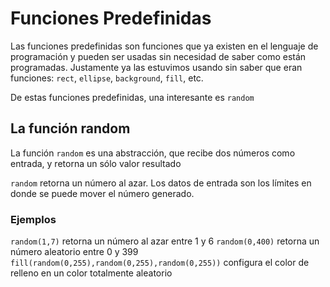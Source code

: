 # Funciones Predefinidas

Las funciones predefinidas son funciones que ya existen en el lenguaje de programación y pueden ser usadas sin necesidad de saber como están programadas. Justamente ya las estuvimos usando sin saber que eran funciones: ```rect```, ```ellipse```, ```background```, ```fill```, etc.

De estas funciones predefinidas, una interesante es ```random```

## La función random
La función ```random``` es una abstracción, que recibe dos números como entrada, y retorna un sólo valor resultado
<!-- TODO: agregar dibujo funcion random  -->

```random``` retorna un número al azar. Los datos de entrada son los límites en donde se puede mover el número generado. 

### Ejemplos

```random(1,7)``` retorna un número al azar entre 1 y 6 
```random(0,400)``` retorna un número aleatorio entre 0 y 399
```fill(random(0,255),random(0,255),random(0,255))``` configura el color de relleno en un color totalmente aleatorio

